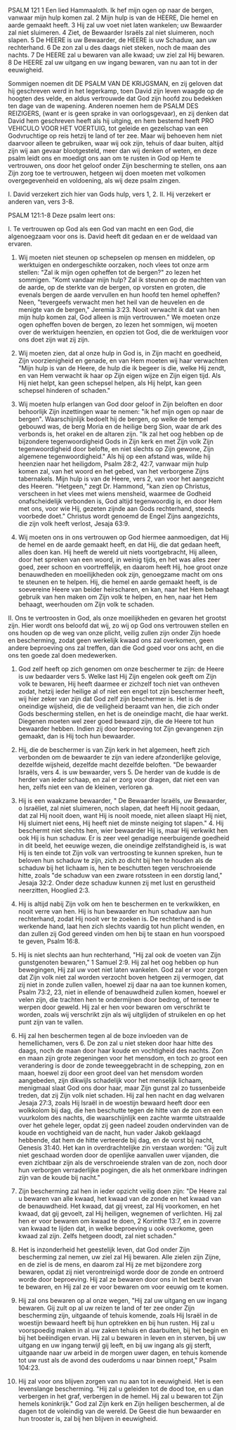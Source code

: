 PSALM 121 
1 Een lied Hammaaloth. Ik hef mijn ogen op naar de bergen, vanwaar mijn hulp komen zal. 2 Mijn hulp is van de HEERE, Die hemel en aarde gemaakt heeft. 3 Hij zal uw voet niet laten wankelen; uw Bewaarder zal niet sluimeren. 4 Ziet, de Bewaarder Israëls zal niet sluimeren, noch slapen. 5 De HEERE is uw Bewaarder, de HEERE is uw Schaduw, aan uw rechterhand. 6 De zon zal u des daags niet steken, noch de maan des nachts. 7 De HEERE zal u bewaren van alle kwaad; uw ziel zal Hij bewaren. 8 De HEERE zal uw uitgang en uw ingang bewaren, van nu aan tot in der eeuwigheid. 

Sommigen noemen dit DE PSALM VAN DE KRIJGSMAN, en zij geloven dat hij geschreven werd in het legerkamp, toen David zijn leven waagde op de hoogten des velde, en aldus vertrouwde dat God zijn hoofd zou bedekken ten dage van de wapening. Anderen noemen hem de PSALM DES REIZIGERS, (want er is geen sprake in van oorlogsgevaar), en zij denken dat David hem geschreven heeft als hij uitging, en hem bestemd heeft PRO VEHICULO VOOR HET VOERTUIG, tot geleide en gezelschap van een Godvruchtige op reis hetzij te land of ter zee. 
Maar wij behoeven hem niet daarvoor alleen te gebruiken, waar wij ook zijn, tehuis of daar buiten, altijd zijn wij aan gevaar blootgesteld, meer dan wij denken of weten, en deze psalm leidt ons en moedigt ons aan om te rusten in God op Hem te vertrouwen, ons door het geloof onder Zijn bescherming te stellen, ons aan Zijn zorg toe te vertrouwen, hetgeen wij doen moeten met volkomen overgegevenheid en voldoening, als wij deze psalm zingen.

I. David verzekert zich hier van Gods hulp, vers 1, 2.
II. Hij verzekert er anderen van, vers 3-8.

PSALM 121:1-8
Deze psalm leert ons:

I. Te vertrouwen op God als een God van macht en een God, die algenoegzaam voor ons is. David heeft dit gedaan en er de weldaad van ervaren.

1. Wij moeten niet steunen op schepselen op mensen en middelen, op werktuigen en ondergeschikte oorzaken, noch vlees tot onze arm stellen: "Zal ik mijn ogen opheffen tot de bergen?" zo lezen het sommigen. "Komt vandaar mijn hulp? Zal ik steunen op de machten van de aarde, op de sterkte van de bergen, op vorsten en groten, die evenals bergen de aarde vervullen en hun hoofd ten hemel opheffen? Neen, "tevergeefs verwacht men het heil van de heuvelen en de menigte van de bergen," Jeremia 3:23. Nooit verwacht ik dat van hen mijn hulp komen zal, God alleen is mijn vertrouwen." We moeten onze ogen opheffen boven de bergen, zo lezen het sommigen, wij moeten over de werktuigen heenzien, en opzien tot God, die de werktuigen voor ons doet zijn wat zij zijn.

2. Wij moeten zien, dat al onze hulp in God is, in Zijn macht en goedheid, Zijn voorzienigheid en genade, en van Hem moeten wij haar verwachten "Mijn hulp is van de Heere, de hulp die ik begeer is die, welke Hij zendt, en van Hem verwacht ik haar op Zijn eigen wijze en Zijn eigen tijd. Als Hij niet helpt, kan geen schepsel helpen, als Hij helpt, kan geen schepsel hinderen of schaden." 

3. Wij moeten hulp erlangen van God door geloof in Zijn beloften en door behoorlijk Zijn inzettingen waar te nemen: "ik hef mijn ogen op naar de bergen". Waarschijnlijk bedoelt hij de bergen, op welke de tempel gebouwd was, de berg Moria en de heilige berg Sion, waar de ark des verbonds is, het orakel en de altaren zijn. "Ik zal het oog hebben op de bijzondere tegenwoordigheid Gods in Zijn kerk en met Zijn volk Zijn tegenwoordigheid door belofte, en niet slechts op Zijn gewone, Zijn algemene tegenwoordigheid." Als hij op een afstand was, wilde hij heenzien naar het heiligdom, Psalm 28:2, 42:7, vanwaar mijn hulp komen zal, van het woord en het gebed, van het verborgene Zijns tabernakels. Mijn hulp is van de Heere, vers 2, van voor het aangezicht des Heeren. 
"Hetgeen," zegt Dr. Hammond, "kan zien op Christus, verscheen in het vlees met wiens mensheid, waarmee de Godheid onafscheidelijk verbonden is, God altijd tegenwoordig is, en door Hem met ons, voor wie Hij, gezeten zijnde aan Gods rechterhand, steeds voorbede doet." Christus wordt genoemd de Engel Zijns aangezichts, die zijn volk heeft verlost, Jesaja 63:9.

4. Wij moeten ons in ons vertrouwen op God hiermee aanmoedigen, dat Hij de hemel en de aarde gemaakt heeft, en dat Hij, die dat gedaan heeft, alles doen kan. Hij heeft de wereld uit niets voortgebracht, Hij alleen, door het spreken van een woord, in weinig tijds, en het was alles zeer goed, zeer schoon en voortreffelijk, en daarom heeft Hij, hoe groot onze benauwdheden en moeilijkheden ook zijn, genoegzame macht om ons te steunen en te helpen. Hij, die hemel en aarde gemaakt heeft, is de soevereine Heere van beider heirscharen, en kan, naar het Hem behaagt gebruik van hen maken om Zijn volk te helpen, en hen, naar het Hem behaagt, weerhouden om Zijn volk te schaden.

II. Ons te vertroosten in God, als onze moeilijkheden en gevaren het grootst zijn. Hier wordt ons beloofd dat wij, zo wij op God ons vertrouwen stellen en ons houden op de weg van onze plicht, veilig zullen zijn onder Zijn hoede en bescherming, zodat geen werkelijk kwaad ons zal overkomen, geen andere beproeving ons zal treffen, dan die God goed voor ons acht, en die ons ten goede zal doen medewerken.

1. God zelf heeft op zich genomen om onze beschermer te zijn: de Heere is uw bedaarder vers 5. Welke last Hij Zijn engelen ook geeft om Zijn volk te bewaren, Hij heeft daarmee er zichzelf toch niet van ontheven zodat, hetzij ieder heilige al of niet een engel tot zijn beschermer heeft, wij hier zeker van zijn dat God zelf zijn beschermer is. Het is de oneindige wijsheid, die de veiligheid beraamt van hen, die zich onder Gods bescherming stellen, en het is de oneindige macht, die haar werkt. Diegenen moeten wel zeer goed bewaard zijn, die de Heere tot hun bewaarder hebben. Indien zij door beproeving tot Zijn gevangenen zijn gemaakt, dan is Hij toch hun bewaarder.

2. Hij, die de beschermer is van Zijn kerk in het algemeen, heeft zich verbonden om de bewaarder te zijn van iedere afzonderlijke gelovige, dezelfde wijsheid, dezelfde macht dezelfde beloften. "De bewaarder Israëls, vers 4. is uw bewaarder, vers 5. De herder van de kudde is de herder van ieder schaap, en zal er zorg voor dragen, dat niet een van hen, zelfs niet een van de kleinen, verloren ga.

3. Hij is een waakzame bewaarder, " De Bewaarder Israëls, uw Bewaarder, o Israëliet, zal niet sluimeren, noch slapen, dat heeft Hij nooit gedaan, dat zal Hij nooit doen, want Hij is nooit moede, niet alleen slaapt Hij niet, Hij sluimert niet eens, Hij heeft niet de minste neiging tot slapen." 4. Hij beschermt niet slechts hen, wier bewaarder Hij is, maar Hij verkwikt hen ook Hij is hun schaduw. Er is zeer veel genadige neerbuigende goedheid in dit beeld, het eeuwige wezen, die oneindige zelfstandigheid is, is wat Hij is ten einde tot Zijn volk van vertroosting te kunnen spreken, hun te beloven hun schaduw te zijn, zich zo dicht bij hen te houden als de schaduw bij het lichaam is, hen te beschutten tegen verschroeiende hitte, zoals "de schaduw van een zware rotssteen in een dorstig land," Jesaja 32:2. Onder deze schaduw kunnen zij met lust en gerustheid neerzitten, Hooglied 2:3.

5. Hij is altijd nabij Zijn volk om hen te beschermen en te verkwikken, en nooit verre van hen. Hij is hun bewaarder en hun schaduw aan hun rechterhand, zodat Hij nooit ver te zoeken is. De rechterhand is de werkende hand, laat hen zich slechts vaardig tot hun plicht wenden, en dan zullen zij God gereed vinden om hen bij te staan en hun voorspoed te geven, Psalm 16:8.

6. Hij is niet slechts aan hun rechterhand, "Hij zal ook de voeten van Zijn gunstgenoten bewaren," 1 Samuel 2:9. Hij zal het oog hebben op hun bewegingen, Hij zal uw voet niet laten wankelen. God zal er voor zorgen dat Zijn volk niet zal worden verzocht boven hetgeen zij vermogen, dat zij niet in zonde zullen vallen, hoewel zij daar na aan toe kunnen komen, Psalm 73:2, 23, niet in ellende of benauwdheid zullen komen, hoewel er velen zijn, die trachten hen te ondermijnen door bedrog, of terneer te werpen door geweld. Hij zal er hen voor bewaren om verschrikt te worden, zoals wij verschrikt zijn als wij uitglijden of struikelen en op het punt zijn van te vallen.

7. Hij zal hen beschermen tegen al de boze invloeden van de hemellichamen, vers 6. De zon zal u niet steken door haar hitte des daags, noch de maan door haar koude en vochtigheid des nachts. Zon en maan zijn grote zegeningen voor het mensdom, en toch zo groot een verandering is door de zonde teweeggebracht in de schepping, zon en maan, hoewel zij door een groot deel van het mensdom worden aangebeden, zijn dikwijls schadelijk voor het menselijk lichaam, menigmaal slaat God ons door haar, maar Zijn gunst zal zo tussenbeide treden, dat zij Zijn volk niet schaden. Hij zal hen nacht en dag welvaren Jesaja 27:3, zoals Hij Israël in de woestijn bewaard heeft door een wolkkolom bij dag, die hen beschutte tegen de hitte van de zon en een vuurkolom des nachts, die waarschijnlijk een zachte warmte uitstraalde over het gehele leger, opdat zij geen nadeel zouden ondervinden van de koude en vochtigheid van de nacht, hun vader Jakob geklaagd hebbende, dat hem de hitte verteerde bij dag, en de vorst bij nacht, Genesis 31:40. Het kan in overdrachtelijke zin verstaan worden: "Gij zult niet geschaad worden door de openlijke aanvallen uwer vijanden, die even zichtbaar zijn als de verschroeiende stralen van de zon, noch door hun verborgen verraderlijke pogingen, die als het onmerkbare indringen zijn van de koude bij nacht." 

8. Zijn bescherming zal hen in ieder opzicht veilig doen zijn: "De Heere zal u bewaren van alle kwaad, het kwaad van de zonde en het kwaad van de benauwdheid. Het kwaad, dat gij vreest, zal Hij voorkomen, en het kwaad, dat gij gevoelt, zal Hij heiligen, wegnemen of verlichten. Hij zal hen er voor bewaren om kwaad te doen, 2 Korinthe 13:7, en in zoverre van kwaad te lijden dat, in welke beproeving u ook overkome, geen kwaad zal zijn. Zelfs hetgeen doodt, zal niet schaden." 

9. Het is inzonderheid het geestelijk leven, dat God onder Zijn bescherming zal nemen, uw ziel zal Hij bewaren. Alle zielen zijn Zijne, en de ziel is de mens, en daarom zal Hij ze met bijzondere zorg bewaren, opdat zij niet verontreinigd worde door de zonde en ontroerd worde door beproeving. Hij zal ze bewaren door ons in het bezit ervan te bewaren, en Hij zal ze er voor bewaren om voor eeuwig om te komen. 

10. Hij zal ons bewaren op al onze wegen, "Hij zal uw uitgang en uw ingang bewaren. Gij zult op al uw reizen te land of ter zee onder Zijn bescherming zijn, uitgaande of tehuis komende, zoals Hij Israël in de woestijn bewaard heeft bij hun optrekken en bij hun rusten. Hij zal u voorspoedig maken in al uw zaken tehuis en daarbuiten, bij het begin en bij het beëindigen ervan. Hij zal u bewaren in leven en in sterven, bij uw uitgang en uw ingang terwijl gij leeft, en bij uw ingang als gij sterft, uitgaande naar uw arbeid in de morgen uwer dagen, en tehuis komende tot uw rust als de avond des ouderdoms u naar binnen roept," Psalm 104:23. 

11. Hij zal voor ons blijven zorgen van nu aan tot in eeuwigheid. Het is een levenslange bescherming. "Hij zal u geleiden tot de dood toe, en u dan verbergen in het graf, verbergen in de hemel. Hij zal u bewaren tot Zijn hemels koninkrijk." God zal Zijn kerk en Zijn heiligen beschermen, al de dagen tot de voleindig van de wereld. De Geest die hun bewaarder en hun trooster is, zal bij hen blijven in eeuwigheid.

